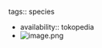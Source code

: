 tags:: species

- availability:: tokopedia
- ![image.png](https://peach-geographical-bat-397.mypinata.cloud/ipfs/QmcGYTged4yGSLs4AKVaywWYZfFykbrYJcXSUYuxBUd4mC)